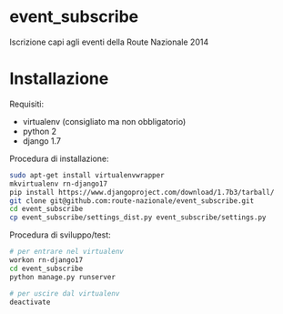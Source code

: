 event_subscribe
==================
Iscrizione capi agli eventi della Route Nazionale 2014


Installazione
=============
Requisiti:

* virtualenv (consigliato ma non obbligatorio)
* python 2
* django 1.7

Procedura di installazione:

```sh
sudo apt-get install virtualenvwrapper
mkvirtualenv rn-django17
pip install https://www.djangoproject.com/download/1.7b3/tarball/
git clone git@github.com:route-nazionale/event_subscribe.git
cd event_subscribe
cp event_subscribe/settings_dist.py event_subscribe/settings.py
```
Procedura di sviluppo/test:

```sh
# per entrare nel virtualenv
workon rn-django17
cd event_subscribe
python manage.py runserver

# per uscire dal virtualenv
deactivate
```
